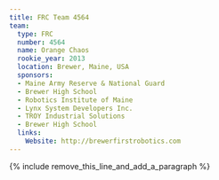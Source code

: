 ```yaml
---
title: FRC Team 4564
team:
  type: FRC
  number: 4564
  name: Orange Chaos
  rookie_year: 2013
  location: Brewer, Maine, USA
  sponsors:
  - Maine Army Reserve & National Guard
  - Brewer High School
  - Robotics Institute of Maine
  - Lynx System Developers Inc.
  - TROY Industrial Solutions
  - Brewer High School
  links:
    Website: http://brewerfirstrobotics.com
---
```


{% include remove_this_line_and_add_a_paragraph %}
